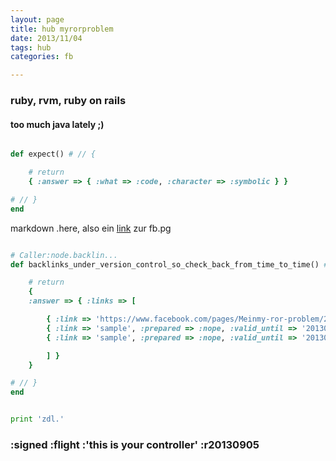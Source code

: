 ```yaml
---
layout: page
title: hub myrorproblem
date: 2013/11/04
tags: hub
categories: fb

---
```


### ruby, rvm, ruby on rails

#### too much java lately ;)

``` ruby

def expect() # // {

    # return
    { :answer => { :what => :code, :character => :symbolic } }

# // }
end
```

markdown .here, also ein [link](https://www.facebook.com/pages/Meinmy-ror-problem/238721392817171) zur fb.pg

``` ruby

# Caller:node.backlin...
def backlinks_under_version_control_so_check_back_from_time_to_time() # // {

    # return
    {
    :answer => { :links => [

        { :link => 'https://www.facebook.com/pages/Meinmy-ror-problem/238721392817171', :instanceof => URI.encode( :url.to_s ) },
        { :link => 'sample', :prepared => :nope, :valid_until => '20130905', :last_checked => '20130905' },
        { :link => 'sample', :prepared => :nope, :valid_until => '20130905', :last_checked => '20130905' }

        ] }
    }

# // }
end

```

``` python

print 'zdl.'

```

### :signed :flight :'this is your controller' :r20130905
